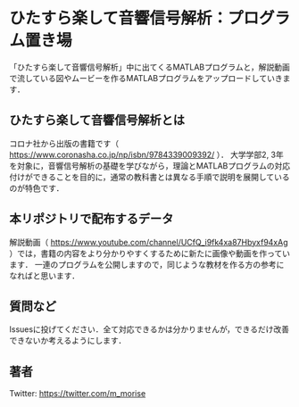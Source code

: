 # ひたすら楽して音響信号解析：プログラム置き場
「ひたすら楽して音響信号解析」中に出てくるMATLABプログラムと，解説動画で流している図やムービーを作るMATLABプログラムをアップロードしていきます．

## ひたすら楽して音響信号解析とは
コロナ社から出版の書籍です（ https://www.coronasha.co.jp/np/isbn/9784339009392/ ）．
大学学部2, 3年を対象に，音響信号解析の基礎を学びながら，理論とMATLABプログラムの対応付けができることを目的に，通常の教科書とは異なる手順で説明を展開しているのが特色です．

## 本リポジトリで配布するデータ
解説動画（ https://www.youtube.com/channel/UCfQ_i9fk4xa87Hbyxf94xAg ）では，書籍の内容をより分かりやすくするために新たに画像や動画を作っています．
一連のプログラムを公開しますので，同じような教材を作る方の参考になればと思います．

## 質問など
Issuesに投げてください．全て対応できるかは分かりませんが，できるだけ改善できないか考えるようにします．

## 著者
Twitter: https://twitter.com/m_morise
